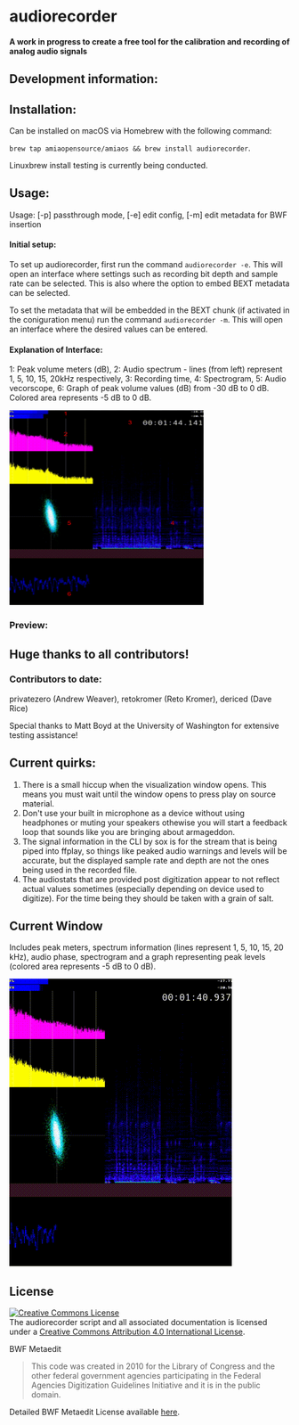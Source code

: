 # audiorecorder

####  A work in progress to create a free tool for the calibration and recording of analog audio signals

## Development information:

## Installation:
Can be installed on macOS via Homebrew with the following command: 

`brew tap amiaopensource/amiaos && brew install audiorecorder`.

Linuxbrew install testing is currently being conducted.


## Usage:
Usage: [-p] passthrough mode, [-e] edit config, [-m] edit metadata for BWF insertion

#### Initial setup:
To set up audiorecorder, first run the command `audiorecorder -e`. This will open an interface where settings such as recording bit depth and sample rate can be selected.  This is also where the option to embed BEXT metadata can be selected.

To set the metadata that will be embedded in the BEXT chunk (if activated in the coniguration menu) run the command `audiorecorder -m`. This will open an interface where the desired values can be entered.

#### Explanation of Interface:
1: Peak volume meters (dB), 2: Audio spectrum - lines (from left) represent 1, 5, 10, 15, 20kHz respectively, 3: Recording time, 4: Spectrogram, 5: Audio vecorscope, 6: Graph of peak volume values (dB) from -30 dB to 0 dB. Colored area represents -5 dB to 0 dB.

<img src="https://raw.githubusercontent.com/amiaopensource/audiorecorder/master/numbered_interface.png" alt="audiorecorder interface" height="350" width="350">

### Preview:

## Huge thanks to all contributors!
### Contributors to date:
privatezero (Andrew Weaver), retokromer (Reto Kromer), dericed (Dave Rice)

Special thanks to Matt Boyd at the University of Washington for extensive testing assistance!

## Current quirks:

1. There is a small hiccup when the visualization window opens. This means you must wait until the window opens to press play on source material.
2. Don't use your built in microphone as a device without using headphones or muting your speakers othewise you will start a feedback loop that sounds like you are bringing about armageddon.
3. The signal information in the CLI by sox is for the stream that is being piped into ffplay, so things like peaked audio warnings and levels will be accurate, but the displayed sample rate and depth are not the ones being used in the recorded file.
4. The audiostats that are provided post digitization appear to not reflect actual values sometimes (especially depending on device used to digitize). For the time being they should be taken with a grain of salt.

## Current Window
Includes peak meters, spectrum information (lines represent 1, 5, 10, 15, 20 kHz), audio phase, spectrogram and a graph representing peak levels (colored area represents -5 dB to 0 dB).

![Window](https://github.com/amiaopensource/audiorecorder/blob/master/current_interface.gif)

## License
<a rel="license" href="https://creativecommons.org/licenses/by/4.0/"><img alt="Creative Commons License" style="border-width:0" src="https://i.creativecommons.org/l/by/4.0/88x31.png"></a><br>The audiorecorder script and all associated documentation is licensed under a <a rel="license" href="http://creativecommons.org/licenses/by/4.0/">Creative Commons Attribution 4.0 International License</a>.

BWF Metaedit

>This code was created in 2010 for the Library of Congress and the other federal government agencies participating in the Federal Agencies Digitization Guidelines Initiative and it is in the public domain.

Detailed BWF Metaedit License available [here](https://mediaarea.net/BWFMetaEdit/License).
